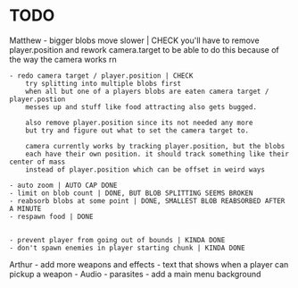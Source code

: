 # TODO

Matthew
    - bigger blobs move slower | CHECK
        you'll have to remove player.position and rework camera.target
        to be able to do this because of the way the camera works rn

    - redo camera target / player.position | CHECK
        try splitting into multiple blobs first
        when all but one of a players blobs are eaten camera target / player.postion
        messes up and stuff like food attracting also gets bugged.

        also remove player.position since its not needed any more
        but try and figure out what to set the camera target to.

        camera currently works by tracking player.position, but the blobs
        each have their own position. it should track something like their center of mass
        instead of player.position which can be offset in weird ways

    - auto zoom | AUTO CAP DONE
    - limit on blob count | DONE, BUT BLOB SPLITTING SEEMS BROKEN
    - reabsorb blobs at some point | DONE, SMALLEST BLOB REABSORBED AFTER A MINUTE
    - respawn food | DONE


    - prevent player from going out of bounds | KINDA DONE
    - don't spawn enemies in player starting chunk | KINDA DONE

Arthur
    - add more weapons and effects
    - text that shows when a player can pickup a weapon
    - Audio
    - parasites
    - add a main menu background
